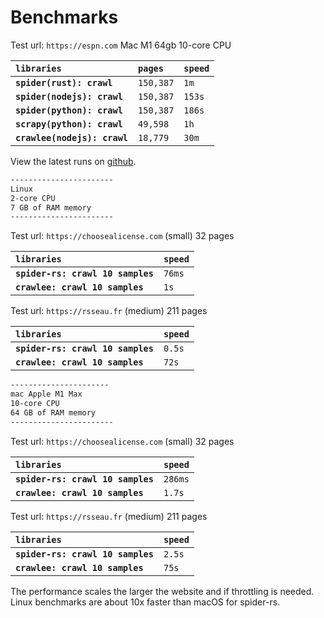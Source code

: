 # Benchmarks

Test url: `https://espn.com`
Mac M1 64gb 10-core CPU

| `libraries`                  | `pages`   | `speed` |
| :--------------------------- | :-------- | :------ |
| **`spider(rust): crawl`**    | `150,387` | `1m`    |
| **`spider(nodejs): crawl`**  | `150,387` | `153s`  |
| **`spider(python): crawl`**  | `150,387` | `186s`  |
| **`scrapy(python): crawl`**  | `49,598`  | `1h`    |
| **`crawlee(nodejs): crawl`** | `18,779`  | `30m`   |

View the latest runs on [github](https://github.com/spider-rs/spider-nodejs/actions/workflows/bench.yml).

```sh
-----------------------
Linux
2-core CPU
7 GB of RAM memory
-----------------------
```

Test url: `https://choosealicense.com` (small)
32 pages

| `libraries`                       | `speed` |
| :-------------------------------- | :------ |
| **`spider-rs: crawl 10 samples`** | `76ms`  |
| **`crawlee: crawl 10 samples`**   | `1s`    |

Test url: `https://rsseau.fr` (medium)
211 pages

| `libraries`                       | `speed` |
| :-------------------------------- | :------ |
| **`spider-rs: crawl 10 samples`** | `0.5s`  |
| **`crawlee: crawl 10 samples`**   | `72s`   |

```sh
----------------------
mac Apple M1 Max
10-core CPU
64 GB of RAM memory
-----------------------
```

Test url: `https://choosealicense.com` (small)
32 pages

| `libraries`                       | `speed` |
| :-------------------------------- | :------ |
| **`spider-rs: crawl 10 samples`** | `286ms` |
| **`crawlee: crawl 10 samples`**   | `1.7s`  |

Test url: `https://rsseau.fr` (medium)
211 pages

| `libraries`                       | `speed` |
| :-------------------------------- | :------ |
| **`spider-rs: crawl 10 samples`** | `2.5s`  |
| **`crawlee: crawl 10 samples`**   | `75s`   |

The performance scales the larger the website and if throttling is needed. Linux benchmarks are about 10x faster than macOS for spider-rs.

